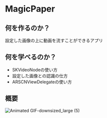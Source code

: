 # MagicPaper

## 何を作るのか？
設定した画像の上に動画を流すことができるアプリ

## 何を学べるのか？
* SKVideoNodeの使い方
* 設定した画像との認識の仕方
* ARSCNViewDelegateの使い方
## 概要
![Animated GIF-downsized_large (5)](https://user-images.githubusercontent.com/44314610/129539262-02d5e2af-b48f-4cc3-be0a-7bb4e8d858b0.gif)
